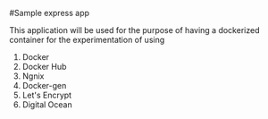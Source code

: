 #Sample express app

This application will be used for the purpose of having a dockerized container for the experimentation of using

1. Docker
2. Docker Hub
3. Ngnix
4. Docker-gen
5. Let's Encrypt
6. Digital Ocean